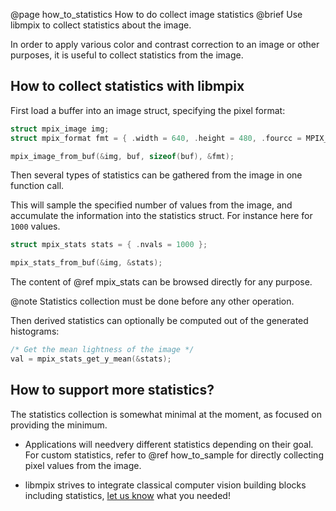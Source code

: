 @page how_to_statistics How to do collect image statistics
@brief Use libmpix to collect statistics about the image.

In order to apply various color and contrast correction to an image or other purposes,
it is useful to collect statistics from the image.

## How to collect statistics with libmpix

First load a buffer into an image struct, specifying the pixel format:

```c
struct mpix_image img;
struct mpix_format fmt = { .width = 640, .height = 480, .fourcc = MPIX_FMT_RGB24 };

mpix_image_from_buf(&img, buf, sizeof(buf), &fmt);
```

Then several types of statistics can be gathered from the image in one function call.

This will sample the specified number of values from the image, and accumulate the information into
the statistics struct. For instance here for `1000` values.

```c
struct mpix_stats stats = { .nvals = 1000 };

mpix_stats_from_buf(&img, &stats);
```

The content of @ref mpix_stats can be browsed directly for any purpose.

@note Statistics collection must be done before any other operation.

Then derived statistics can optionally be computed out of the generated histograms:

```c
/* Get the mean lightness of the image */
val = mpix_stats_get_y_mean(&stats);
```

## How to support more statistics?

The statistics collection is somewhat minimal at the moment, as focused on providing the minimum.

- Applications will needvery different statistics depending on their goal. For custom statistics,
  refer to @ref how_to_sample for directly collecting pixel values from the image.

- libmpix strives to integrate classical computer vision building blocks including statistics,
  [let us know](https://github.com/libmpix/libmpix/issues/new) what you needed!

